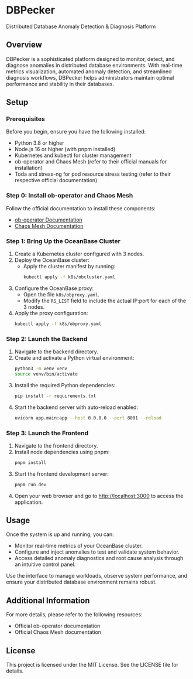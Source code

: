 # DBPecker

Distributed Database Anomaly Detection & Diagnosis Platform

## Overview

DBPecker is a sophisticated platform designed to monitor, detect, and diagnose anomalies in distributed database environments. With real-time metrics visualization, automated anomaly detection, and streamlined diagnosis workflows, DBPecker helps administrators maintain optimal performance and stability in their databases.

## Setup

### Prerequisites

Before you begin, ensure you have the following installed:

- Python 3.8 or higher
- Node.js 16 or higher (with pnpm installed)
- Kubernetes and kubectl for cluster management
- ob-operator and Chaos Mesh (refer to their official manuals for installation)
- Toda and stress-ng for pod resource stress testing (refer to their respective official documentation)

### Step 0: Install ob-operator and Chaos Mesh

Follow the official documentation to install these components:

- [ob-operator Documentation](https://github.com/oceanbase/ob-operator)  <!-- Replace with actual link -->
- [Chaos Mesh Documentation](https://chaos-mesh.org/docs/)

### Step 1: Bring Up the OceanBase Cluster

1. Create a Kubernetes cluster configured with 3 nodes.
2. Deploy the OceanBase cluster:
   - Apply the cluster manifest by running:
     ```bash
     kubectl apply -f k8s/obcluster.yaml
     ```
3. Configure the OceanBase proxy:
   - Open the file `k8s/obproxy.yaml`.
   - Modify the `RS_LIST` field to include the actual IP:port for each of the 3 nodes.
4. Apply the proxy configuration:
   ```bash
   kubectl apply -f k8s/obproxy.yaml
   ```

### Step 2: Launch the Backend

1. Navigate to the backend directory.
2. Create and activate a Python virtual environment:
   ```bash
   python3 -m venv venv
   source venv/bin/activate
   ```
3. Install the required Python dependencies:
   ```bash
   pip install -r requirements.txt
   ```
4. Start the backend server with auto-reload enabled:
   ```bash
   uvicorn app.main:app --host 0.0.0.0 --port 8001 --reload
   ```

### Step 3: Launch the Frontend

1. Navigate to the frontend directory.
2. Install node dependencies using pnpm:
   ```bash
   pnpm install
   ```
3. Start the frontend development server:
   ```bash
   pnpm run dev
   ```
4. Open your web browser and go to [http://localhost:3000](http://localhost:3000) to access the application.

## Usage

Once the system is up and running, you can:

- Monitor real-time metrics of your OceanBase cluster.
- Configure and inject anomalies to test and validate system behavior.
- Access detailed anomaly diagnostics and root cause analysis through an intuitive control panel.

Use the interface to manage workloads, observe system performance, and ensure your distributed database environment remains robust.

## Additional Information

For more details, please refer to the following resources:

- Official ob-operator documentation
- Official Chaos Mesh documentation

## License

This project is licensed under the MIT License. See the LICENSE file for details.
